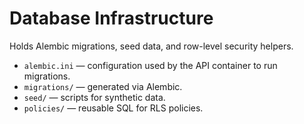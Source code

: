# Database Infrastructure

Holds Alembic migrations, seed data, and row-level security helpers.

- `alembic.ini` — configuration used by the API container to run migrations.
- `migrations/` — generated via Alembic.
- `seed/` — scripts for synthetic data.
- `policies/` — reusable SQL for RLS policies.
